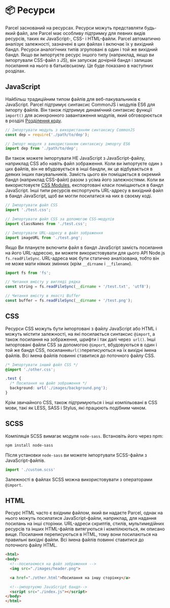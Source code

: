 # 📦 Ресурси

Parcel заснований на ресурсах. Ресурси можуть представляти будь-який файл, але Parcel має особливу підтримку для певних видів ресурсів, таких як JavaScript-, CSS- і HTML-файли. Parcel автоматично аналізує залежності, зазначені в цих файлах і включає їх у вихідний бандл. Ресурси аналогічних типів згруповані в один і той же вихідний бандл. Якщо ви імпортуєте ресурс іншого типу (наприклад, якщо ви імпортували CSS-файл з JS), він запускає дочірній бандл і залишає посилання на нього в батьківському. Це буде показано в наступних розділах.

## JavaScript

Найбільш традиційним типом файлів для веб-пакувальників є JavaScript. Parcel підтримує синтаксис CommonJS і модулів ES6 для імпорту файлів. Він також підтримує динамічний синтаксис функції `import()` для асинхронного завантаження модулів, який обговорюється в розділі [Розділення коду](code_splitting.html).

```Javascript
// Імпортувати модуль з використанням синтаксису CommonJS
const dep = require('./path/to/dep');

// Імпорт модуля з використанням синтаксису імпорту ES6
import dep from './path/to/dep';
```

Ви також можете імпортувати НЕ JavaScript з JavaScript-файлу, наприклад CSS або навіть файл зображення. Коли ви імпортуєте один з цих файлів, він не вбудовується в інші бандли, як це відбувається в деяких інших пакувальників. Замість цього він поміщається в окремий бандл (наприклад CSS-файл) разом з усіма його залежностями. Коли ви використовуєте [CSS Modules](https://github.com/css-modules/css-modules), експортовані класи поміщаються в бандл JavaScript. Інші типи ресурсів експортують URL-адресу в вихідний файл в бандл JavaScript, щоб ви могли посилатися на них в своєму коді.

```Javascript
// Імпортувати файл CSS
import './test.css';

// Імпортувати файл CSS за допомогою CSS-модулів
import classNames from './test.css';

// Імпортувати URL-адресу в файл зображення
import imageURL from './test.png';
```

Якщо Ви плануєте включити файл в бандл JavaScript замість посилання на його URL-адресою, ви можете використовувати для цього API Node.js `fs.readFileSync`. URL-адреса має бути статично аналізована, тобто він не може мати ніяких змінних (крім `__dirname` і `__filename`).

```Javascript
import fs from 'fs';

// Читання вмісту у вигляді рядка
const string = fs.readFileSync(__dirname + '/test.txt', 'utf8');

// Читання вмісту в якості Buffer
const buffer = fs.readFileSync(__dirname + '/test.png');
```

## CSS

Ресурси CSS можуть бути імпортовані з файлу JavaScript або HTML і можуть містити залежності, на які посилається синтаксис `@import`, а також посилання на зображення, шрифти і так далі через` url()`. Інші імпортовані файли CSS за допомогою `@import`, вбудовуються в один і той же бандл CSS, посилання` url() `переписуються на їх вихідні імена файлів. Всі імена файлів повинні ставитися до поточного файлу CSS.

```Css
/* Імпортувати інший файл CSS */
@import './other.css';

.test {
  /* Посилання на файл зображення */
  background: url('./images/background.png');
}
```

Крім звичайного CSS, також підтримуються і інші компільовані в CSS мови, такі як LESS, SASS і Stylus, які працюють подібним чином.

## SCSS

Компіляція SCSS вимагає модуля `node-sass`. Встановіть його через npm:

```Bash
npm install node-sass
```

Після установки `node-sass` ви можете імпортувати SCSS-файли з JavaScript-файлів.

```Javascript
import './custom.scss'
```

Залежності в файлах SCSS можна використовувати з операторами `@import`.

## HTML

Ресурс HTML часто є вхідним файлом, який ви надаєте Parcel, однак на нього можуть посилатися JavaScript-файли, наприклад, для надання посилань на інші сторінки. URL-адреси скриптів, стилів, мультимедійних ресурсів та інших HTML-файлів витягуються і компілюються, як описано вище. Посилання переписуються в HTML, тому вони посилаються на правильні вихідні файли. Всі імена файлів повинні ставитися до поточного файлу HTML.

```Html
<html>
<body>
  <!--посилаємося на файл зображення -->
  <img src="./images/header.png">

  <a href="./other.html">Посилання на іншу сторінку</a>

  <!--імпортуємо JavaScript бандл-->
  <script src="./index.js"></script>
</body>
</html>
```